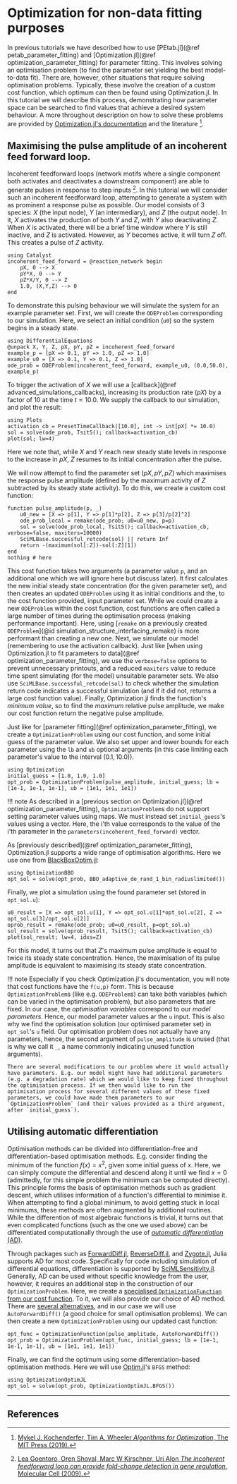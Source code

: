 # Optimization for non-data fitting purposes
In previous tutorials we have described how to use [PEtab.jl](@ref petab_parameter_fitting) and [Optimization.jl](@ref optimization_parameter_fitting) for parameter fitting. This involves solving an optimisation problem (to find the parameter set yielding the best model-to-data fit). There are, however, other situations that require solving optimisation problems. Typically, these involve the creation of a custom cost function, which optimum can then be found using Optimization.jl. In this tutorial we will describe this process, demonstrating how parameter space can be searched to find values that achieve a desired system behaviour. A more throughout description on how to solve these problems are provided by [Optimization.jl's documentation](https://docs.sciml.ai/Optimization/stable/) and the literature [^1]. 

## Maximising the pulse amplitude of an incoherent feed forward loop.
Incoherent feedforward loops (network motifs where a single component both activates and deactivates a downstream component) are able to generate pulses in response to step inputs [^2]. In this tutorial we will consider such an incoherent feedforward loop, attempting to generate a system with as prominent a response pulse as possible. Our model consists of 3 species: $X$ (the input node), $Y$ (an intermediary), and $Z$ (the output node). In it, $X$ activates the production of both $Y$ and $Z$, with $Y$ also deactivating $Z$. When $X$ is activated, there will be a brief time window where $Y$ is still inactive, and $Z$ is activated. However, as $Y$ becomes active, it will turn $Z$ off. This creates a pulse of $Z$ activity.
```@example behaviour_optimization
using Catalyst
incoherent_feed_forward = @reaction_network begin
    pX, 0 --> X
    pY*X, 0 --> Y
    pZ*X/Y, 0 --> Z
    1.0, (X,Y,Z) --> 0
end
```
To demonstrate this pulsing behaviour we will simulate the system for an example parameter set. First, we will create the `ODEProblem` corresponding to our simulation. Here, we select an initial condition (`u0`) so the system begins in a steady state.
```@example behaviour_optimization
using DifferentialEquations
@unpack X, Y, Z, pX, pY, pZ = incoherent_feed_forward
example_p = [pX => 0.1, pY => 1.0, pZ => 1.0]
example_u0 = [X => 0.1, Y => 0.1, Z => 1.0]
ode_prob = ODEProblem(incoherent_feed_forward, example_u0, (0.0,50.0), example_p)
```
To trigger the activation of $X$ we will use a [callback](@ref advanced_simulations_callbacks), increasing its production rate ($pX$) by a factor of $10$ at the time $t=10.0$. We supply the callback to our simulation, and plot the result:
```@example behaviour_optimization
using Plots
activation_cb = PresetTimeCallback([10.0], int -> int[pX] *= 10.0)
sol = solve(ode_prob, Tsit5(); callback=activation_cb)
plot(sol; lw=4)
```
Here we note that, while $X$ and $Y$ reach new steady state levels in response to the increase in $pX$, $Z$ resumes to its initial concentration after the pulse.

We will now attempt to find the parameter set $(pX,pY,pZ)$ which maximises the response pulse amplitude (defined by the maximum activity of $Z$ subtracted by its steady state activity). To do this, we create a custom cost function:
```@example behaviour_optimization
function pulse_amplitude(p, _)
    u0_new = [X => p[1], Y => p[1]*p[2], Z => p[3]/p[2]^2]
    ode_prob_local = remake(ode_prob; u0=u0_new, p=p)
    sol = solve(ode_prob_local, Tsit5(); callback=activation_cb, verbose=false, maxiters=10000)
    SciMLBase.successful_retcode(sol) || return Inf
    return -(maximum(sol[:Z])-sol[:Z][1])
end
nothing # here
```
This cost function takes two arguments (a parameter value `p`, and an additional one which we will ignore here but discuss later). It first calculates the new initial steady state concentration (for the given parameter set), and then creates an updated `ODEProblem` using it as initial conditions and the, to the cost function provided, input parameter set. While we could create a new `ODEProblem` within the cost function, cost functions are often called a large number of times during the optimisation process (making performance important). Here, using [`remake` on a previously created `ODEProblem`](@id simulation_structure_interfacing_remake) is more performant than creating a new one. Next, we simulate our model (remembering to use the activation callback). Just like [when using Optimization.jl to fit parameters to data](@ref optimization_parameter_fitting), we use the `verbose=false` options to prevent unnecessary printouts, and a reduced `maxiters` value to reduce time spent simulating (for the model) unsuitable parameter sets. We also use `SciMLBase.successful_retcode(sol)` to check whether the simulation return code indicates a successful simulation (and if it did not, returns a large cost function value). Finally, Optimization.jl finds the function's *minimum value*, so to find the *maximum* relative pulse amplitude, we make our cost function return the negative pulse amplitude.

Just like for [parameter fitting](@ref optimization_parameter_fitting), we create a `OptimizationProblem` using our cost function, and some initial guess of the parameter value. We also set upper and lower bounds for each parameter using the `lb` and `ub` optional arguments (in this case limiting each parameter's value to the interval $(0.1,10.0)$).
```@example behaviour_optimization
using Optimization
initial_guess = [1.0, 1.0, 1.0]
opt_prob = OptimizationProblem(pulse_amplitude, initial_guess; lb = [1e-1, 1e-1, 1e-1], ub = [1e1, 1e1, 1e1])
```
!!! note
    As described in a [previous section on Optimization.jl](@ref optimization_parameter_fitting), `OptimizationProblem`s do not support setting parameter values using maps. We must instead set `initial_guess`'s values using a vector. Here, the i'th value corresponds to the value of the i'th parameter in the `parameters(incoherent_feed_forward)` vector.

As [previously described](@ref optimization_parameter_fitting), Optimization.jl supports a wide range of optimisation algorithms. Here we use one from [BlackBoxOptim.jl](https://github.com/robertfeldt/BlackBoxOptim.jl):
```@example behaviour_optimization
using OptimizationBBO
opt_sol = solve(opt_prob, BBO_adaptive_de_rand_1_bin_radiuslimited())
```
Finally, we plot a simulation using the found parameter set (stored in `opt_sol.u`):
```@example behaviour_optimization
u0_result = [X => opt_sol.u[1], Y => opt_sol.u[1]*opt_sol.u[2], Z => opt_sol.u[3]/opt_sol.u[2]]
oprob_result = remake(ode_prob; u0=u0_result, p=opt_sol.u)
sol_result = solve(oprob_result, Tsit5(); callback=activation_cb)
plot(sol_result; lw=4, idxs=Z)
```
For this model, it turns out that $Z$'s maximum pulse amplitude is equal to twice its steady state concentration. Hence, the maximisation of its pulse amplitude is equivalent to maximising its steady state concentration.

!!! note
    Especially if you check Optimization.jl's documentation, you will note that cost functions have the `f(u,p)` form. This is because `OptimizationProblem`s (like e.g. `ODEProblem`s) can take both variables (which can be varied in the optimisation problem), but also parameters that are fixed. In our case, the *optimisation variables* correspond to our *model parameters*. Hence, our model parameter values ar the `u` input. This is also why we find the optimisation solution (our optimised parameter set) in `opt_sol`'s `u` field. Our optimisation problem does not actually have any parameters, hence, the second argument of `pulse_amplitude` is unused (that is why we call it `_`, a name commonly indicating unused function arguments). 
    
    There are several modifications to our problem where it would actually have parameters. E.g. our model might have had additional parameters (e.g. a degradation rate) which we would like to keep fixed throughout the optimisation process. If we then would like to run the optimisation process for several different values of these fixed parameters, we could have made them parameters to our `OptimizationProblem` (and their values provided as a third argument, after `initial_guess`).

## Utilising automatic differentiation
Optimisation methods can be divided into differentiation-free and differentiation-based optimisation methods. E.g. consider finding the minimum of the function $f(x) = x^2$, given some initial guess of $x$. Here, we can simply compute the differential and descend along it until we find $x=0$ (admittedly, for this simple problem the minimum can be computed directly). This principle forms the basis of optimisation methods such as gradient descent, which utilises information of a function's differential to minimise it. When attempting to find a global minimum, to avoid getting stuck in local minimums, these methods are often augmented by additional routines. While the differention of most algebraic functions is trivial, it turns out that even complicated functions (such as the one we used above) can be differentiated computationally through the use of [*automatic differentiation* (AD)](https://en.wikipedia.org/wiki/Automatic_differentiation).

Through packages such as [ForwardDiff.jl](https://github.com/JuliaDiff/ForwardDiff.jl), [ReverseDiff.jl](https://github.com/JuliaDiff/ReverseDiff.jl), and [Zygote.jl](https://github.com/FluxML/Zygote.jl), Julia supports AD for most code. Specifically for code including simulation of differential equations, differentiation is supported by [SciMLSensitivity.jl](https://github.com/SciML/SciMLSensitivity.jl). Generally, AD can be used without specific knowledge from the user, however, it requires an additional step in the construction of our `OptimizationProblem`. Here, we create a [specialised `OptimizationFunction` from our cost function](https://docs.sciml.ai/Optimization/stable/API/optimization_function/#optfunction). To it, we will also provide our choice of AD method. There are [several alternatives](https://docs.sciml.ai/Optimization/stable/API/optimization_function/#Automatic-Differentiation-Construction-Choice-Recommendations), and in our case we will use `AutoForwardDiff()` (a good choice for small optimisation problems). We can then create a new `OptimizationProblem` using our updated cast function:
```@example behaviour_optimization
opt_func = OptimizationFunction(pulse_amplitude, AutoForwardDiff())
opt_prob = OptimizationProblem(opt_func, initial_guess; lb = [1e-1, 1e-1, 1e-1], ub = [1e1, 1e1, 1e1])
``` 
Finally, we can find the optimum using some differentiation-based optimisation methods. Here we will use [Optim.jl](https://github.com/JuliaNLSolvers/Optim.jl)'s `BFGS` method:
```@example behaviour_optimization
using OptimizationOptimJL
opt_sol = solve(opt_prob, OptimizationOptimJL.BFGS())
``` 

---
## References
[^1]: [Mykel J. Kochenderfer, Tim A. Wheeler *Algorithms for Optimization*, The MIT Press (2019).](https://algorithmsbook.com/optimization/files/optimization.pdf)
[^2]: [Lea Goentoro, Oren Shoval, Marc W Kirschner, Uri Alon *The incoherent feedforward loop can provide fold-change detection in gene regulation*, Molecular Cell (2009).](https://www.ncbi.nlm.nih.gov/pmc/articles/PMC2896310/)